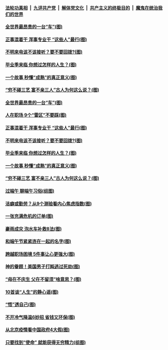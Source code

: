

####  [法轮功真相](../../../../basic/blob/master/README.md?t=06270431) &nbsp;|&nbsp; [九评共产党](../../../../9ping.md/blob/master/README.md?t=06270431) &nbsp;|&nbsp; [解体党文化](../../../../jtdwh.md/blob/master/README.md?t=06270431)  &nbsp;|&nbsp; [共产主义的终极目的](../../../../gczydzjmd.md/blob/master/README.md?t=06270431) &nbsp;|&nbsp; [魔鬼在统治我们的世界](../../../../mgztzwmdsj.md/blob/master/README.md?t=06270431) 

#### [全世界最昂贵的一台“车”(图)](../pages/p8/937477.md?t=06270431) 

#### [正事混着干 浑事专业干 “这些人”最行(图)](../pages/p8/937732.md?t=06270431) 

#### [不明来电该不该接听？要不要回拨?(图)](../pages/p8/936929.md?t=06270431) 

#### [毕业季来临 你想过怎样的人生？(图)](../pages/p8/937661.md?t=06270431) 

#### [一个故事 秒懂“成熟”的真正意义(图)](../pages/p8/936405.md?t=06270431) 

#### [“穷不碰三艺 富不亲三人”古人为何这么说？(图)](../pages/p8/937602.md?t=06270431) 

#### [全世界最昂贵的一台“车”(图)](../pages/p8/937477.md?t=06270431) 

#### [人在职场 9个“雷区”不要踩(图)](../pages/p8/937766.md?t=06270431) 

#### [正事混着干 浑事专业干 “这些人”最行(图)](../pages/p8/937732.md?t=06270431) 

#### [不明来电该不该接听？要不要回拨?(图)](../pages/p8/936929.md?t=06270431) 

#### [毕业季来临 你想过怎样的人生？(图)](../pages/p8/937661.md?t=06270431) 

#### [一个故事 秒懂“成熟”的真正意义(图)](../pages/p8/936405.md?t=06270431) 

#### [“穷不碰三艺 富不亲三人”古人为何这么说？(图)](../pages/p8/937602.md?t=06270431) 

#### [过端午 聊端午习俗(组图)](../pages/p8/937246.md?t=06270431) 

#### [洁癖或勤劳？从9个测验看内心焦虑指数(图)](../pages/p8/937558.md?t=06270431) 

#### [一张充满危机的订单(图)](../pages/p8/936981.md?t=06270431) 

#### [豪雨成灾 泡水车补救8法(图)](../pages/p8/937526.md?t=06270431) 

#### [和端午节紧紧连在一起的名字(图)](../pages/p8/937448.md?t=06270431) 

#### [跨越职场困境 5件事让心更强大(图)](../pages/p8/937375.md?t=06270431) 

#### [神的眷顾！美国男子打盹逃过死劫(图)](../pages/p8/936985.md?t=06270431) 

#### [“母在不庆生 父在不留须”啥意思？(图)](../pages/p8/937234.md?t=06270431) 

#### [10首谈“人生”的静心谣(图)](../pages/p8/936965.md?t=06270431) 

#### [“悟”透自己(图)](../pages/p8/936972.md?t=06270431) 

#### [不开冷气降温6妙招 省钱又环保(图)](../pages/p8/937329.md?t=06270431) 

#### [从北京疫情看中国政府4大假(图)](../pages/p8/937196.md?t=06270431) 

#### [只要找到“使命” 就能获得无穷精力(组图)](../pages/p8/937159.md?t=06270431) 

